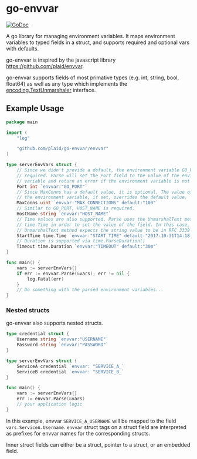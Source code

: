 # go-envvar

[![GoDoc](https://godoc.org/github.com/plaid/go-envvar/envvar?status.svg)](https://godoc.org/github.com/plaid/go-envvar/envvar)

A go library for managing environment variables. It maps environment variables to
typed fields in a struct, and supports required and optional vars with defaults.

go-envvar is inspired by the javascript library https://github.com/plaid/envvar.

go-envvar supports fields of most primative types (e.g. int, string, bool,
float64) as well as any type which implements the
[encoding.TextUnmarshaler](https://golang.org/pkg/encoding/#TextUnmarshaler)
interface.

## Example Usage

```go
package main

import (
	"log"

	"github.com/plaid/go-envvar/envvar"
)

type serverEnvVars struct {
	// Since we didn't provide a default, the environment variable GO_PORT is
	// required. Parse will set the Port field to the value of the environment
	// variable and return an error if the environment variable is not set.
	Port int `envvar:"GO_PORT"`
	// Since MaxConns has a default value, it is optional. The value of
	// the environment variable, if set, overrides the default value.
	MaxConns uint `envvar:"MAX_CONNECTIONS" default:"100"`
	// Similar to GO_PORT, HOST_NAME is required.
	HostName string `envvar:"HOST_NAME"`
	// Time values are also supported. Parse uses the UnmarshalText method of
	// time.Time in order to set the value of the field. In this case, the
	// UnmarshalText method expects the string value to be in RFC 3339 format.
	StartTime time.Time `envvar:"START_TIME" default:"2017-10-31T14:18:00Z"`
	// Duration is supported via time.ParseDuration()
	Timeout time.Duration `envvar:"TIMEOUT" default:"30m"`
}

func main() {
	vars := serverEnvVars{}
	if err := envvar.Parse(&vars); err != nil {
		log.Fatal(err)
	}
	// Do something with the parsed environment variables...
}
```

### Nested structs

go-envvar also supports nested structs.

```go
type credential struct {
	Username string `envvar:"USERNAME"`
	Password string `envvar:"PASSWORD"`
}

type serverEnvVars struct {
	ServiceA credential `envvar: "SERVICE_A_`
	ServiceB credential `envvar: "SERVICE_B_`
}

func main() {
	vars := serverEnvVars{}
	err := envvar.Parse(&vars)
	// your application logic
}
```

In this example, envvar `SERVICE_A_USERNAME` will be mapped to the field `vars.ServiceA.Username`.
`envvar` struct tags on a struct field are interpreted as prefixes for envvar names
for the corresponding structs.

Inner struct fields can either be a struct, pointer to a struct, or an embedded field.